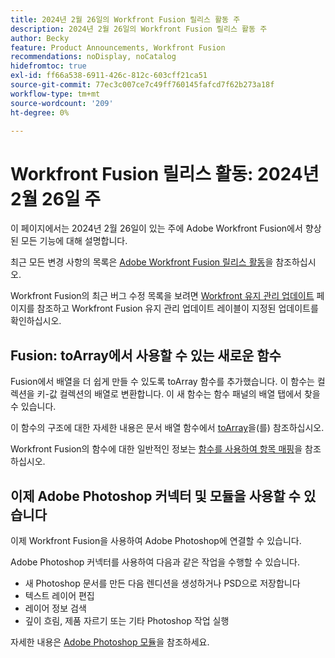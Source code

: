 ```yaml
---
title: 2024년 2월 26일의 Workfront Fusion 릴리스 활동 주
description: 2024년 2월 26일의 Workfront Fusion 릴리스 활동 주
author: Becky
feature: Product Announcements, Workfront Fusion
recommendations: noDisplay, noCatalog
hidefromtoc: true
exl-id: ff66a538-6911-426c-812c-603cff21ca51
source-git-commit: 77ec3c007ce7c49ff760145fafcd7f62b273a18f
workflow-type: tm+mt
source-wordcount: '209'
ht-degree: 0%

---
```


# Workfront Fusion 릴리스 활동: 2024년 2월 26일 주

이 페이지에서는 2024년 2월 26일이 있는 주에 Adobe Workfront Fusion에서 향상된 모든 기능에 대해 설명합니다.

최근 모든 변경 사항의 목록은 [Adobe Workfront Fusion 릴리스 활동](/help/workfront-fusion/fusion-product-releases/fusion-release-activity.md)을 참조하십시오.

Workfront Fusion의 최근 버그 수정 목록을 보려면 [Workfront 유지 관리 업데이트](https://experienceleague.adobe.com/docs/workfront-known-issues/releases/current-updates.html) 페이지를 참조하고 Workfront Fusion 유지 관리 업데이트 레이블이 지정된 업데이트를 확인하십시오.

## Fusion: toArray에서 사용할 수 있는 새로운 함수

Fusion에서 배열을 더 쉽게 만들 수 있도록 toArray 함수를 추가했습니다. 이 함수는 컬렉션을 키-값 컬렉션의 배열로 변환합니다. 이 새 함수는 함수 패널의 배열 탭에서 찾을 수 있습니다.

이 함수의 구조에 대한 자세한 내용은 문서 배열 함수에서 [toArray](/help/workfront-fusion/references/mapping-panel/functions/array-functions.md#toarray)을(를) 참조하십시오.

Workfront Fusion의 함수에 대한 일반적인 정보는 [함수를 사용하여 항목 매핑](/help/workfront-fusion/create-scenarios/map-data/map-using-functions.md)을 참조하십시오.

## 이제 Adobe Photoshop 커넥터 및 모듈을 사용할 수 있습니다

이제 Workfront Fusion을 사용하여 Adobe Photoshop에 연결할 수 있습니다.

Adobe Photoshop 커넥터를 사용하여 다음과 같은 작업을 수행할 수 있습니다.

* 새 Photoshop 문서를 만든 다음 렌디션을 생성하거나 PSD으로 저장합니다
* 텍스트 레이어 편집
* 레이어 정보 검색
* 깊이 흐림, 제품 자르기 또는 기타 Photoshop 작업 실행

자세한 내용은 [Adobe Photoshop 모듈](/help/workfront-fusion/references/apps-and-modules/adobe-connectors/adobe-photoshop-modules.md)을 참조하세요.
